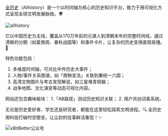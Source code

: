 [全历史](https://www.allhistory.com/)（Allhistory）是一个以时间轴为核心的历史知识平台，致力于用可视化方式呈现全球文明发展脉络。🌍

![allhistory](https://github.com/user-attachments/assets/ce5ee3fe-210f-4163-aa45-a31c2c85be7a)

它以中国历史为主线，覆盖从170万年前的元谋人到清朝末年的完整时间线，通过清晰的分期（如夏商周、春秋战国等）和事件卡片，让复杂的历史变得直观易懂。📜

特色功能包括：
1. 多维度时间轴，可对比中外历史大事件；
2. 人物/事件关系图谱，如「商鞅变法」关联到秦统一六国；
3. 高清文物图片与考古发现解说，如三星堆青铜器；
4. 战争地图、文化演变等动态可视化内容。

网站还包含趣味板块：
1.「AB路径」测试历史知识关联；
2. 用户共创词条系统。

无论是历史爱好者、学生还是研究者，都能在这里轻松探索文明进程。🔍
全历史用科技打破时空壁垒，让尘封的往事鲜活重现！✨

![xBitBetter公众号](https://goohugo.github.io/xbitbetter.png "xBitBetter公众号")

<!-- ##{"timestamp":1748481369}## -->
